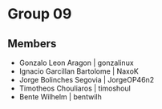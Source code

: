 # Group 09

## Members

- Gonzalo Leon Aragon | gonzalinux
- Ignacio Garcillan Bartolome | NaxoK
- Jorge Bolinches Segovia | JorgeOP46n2
- Timotheos Chouliaros | timoshoul
- Bente Wilhelm | bentwilh
